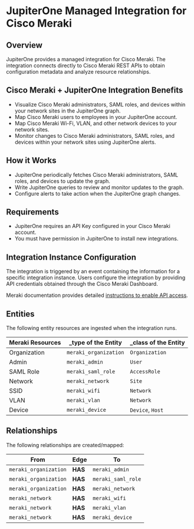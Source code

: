# JupiterOne Managed Integration for Cisco Meraki

## Overview

JupiterOne provides a managed integration for Cisco Meraki. The integration
connects directly to Cisco Meraki REST APIs to obtain configuration metadata and
analyze resource relationships.

## Cisco Meraki + JupiterOne Integration Benefits

- Visualize Cisco Meraki administrators, SAML roles, and devices within your
  network sites in the JupiterOne graph.
- Map Cisco Meraki users to employees in your JupiterOne account.
- Map Cisco Meraki Wi-Fi, VLAN, and other network devices to your network sites.
- Monitor changes to Cisco Meraki administrators, SAML roles, and devices within
  your network sites using JupiterOne alerts.

## How it Works

- JupiterOne periodically fetches Cisco Meraki administrators, SAML roles, and devices to update the graph.
- Write JupiterOne queries to review and monitor updates to the graph.
- Configure alerts to take action when the JupiterOne graph changes.

## Requirements

- JupiterOne requires an API Key configured in your Cisco Meraki account. 
- You must have permission in JupiterOne to install new integrations.

## Integration Instance Configuration

The integration is triggered by an event containing the information for a
specific integration instance. Users configure the integration by providing API
credentials obtained through the Cisco Meraki Dashboard.

Meraki documentation provides detailed [instructions to enable API access][1].

## Entities

The following entity resources are ingested when the integration runs.

| Meraki Resources | \_type of the Entity  | \_class of the Entity |
| ---------------- | --------------------- | --------------------- |
| Organization     | `meraki_organization` | `Organization`        |
| Admin            | `meraki_admin`        | `User`                |
| SAML Role        | `meraki_saml_role`    | `AccessRole`          |
| Network          | `meraki_network`      | `Site`                |
| SSID             | `meraki_wifi`         | `Network`             |
| VLAN             | `meraki_vlan`         | `Network`             |
| Device           | `meraki_device`       | `Device`, `Host`      |

## Relationships

The following relationships are created/mapped:

| From                  | Edge    | To                 |
| --------------------- | ------- | ------------------ |
| `meraki_organization` | **HAS** | `meraki_admin`     |
| `meraki_organization` | **HAS** | `meraki_saml_role` |
| `meraki_organization` | **HAS** | `meraki_network`   |
| `meraki_network`      | **HAS** | `meraki_wifi`      |
| `meraki_network`      | **HAS** | `meraki_vlan`      |
| `meraki_network`      | **HAS** | `meraki_device`    |

[1]:
  https://documentation.meraki.com/zGeneral_Administration/Other_Topics/The_Cisco_Meraki_Dashboard_API
